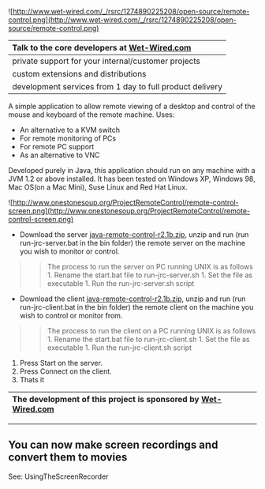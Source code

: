 ![http://www.wet-wired.com/_/rsrc/1274890225208/open-source/remote-control.png](http://www.wet-wired.com/_/rsrc/1274890225208/open-source/remote-control.png)

| **Talk to the core developers at [Wet-Wired.com](http://www.wet-wired.com)**|
|:----------------------------------------------------------------------------|
| private support for your internal/customer projects|
| custom extensions and distributions|
| development services from 1 day to full product delivery|

A simple application to allow remote viewing of a desktop and control of the mouse and keyboard of the remote machine. Uses:

  * An alternative to a KVM switch
  * For remote monitoring of PCs
  * For remote PC support
  * As an alternative to VNC

Developed purely in Java, this application should run on any machine with a JVM 1.2 or above installed. It has been tested on Windows XP, Windows 98, Mac OS(on a Mac Mini), Suse Linux and Red Hat Linux.

![http://www.onestonesoup.org/ProjectRemoteControl/remote-control-screen.png](http://www.onestonesoup.org/ProjectRemoteControl/remote-control-screen.png)

  * Download the server [java-remote-control-r2.1b.zip](http://java-remote-control.googlecode.com/files/java-remote-control-r2.1b.zip), unzip and run (run run-jrc-server.bat in the bin folder) the remote server on the machine you wish to monitor or control.
> > The process to run the server on PC running UNIX is as follows
      1. Rename the start.bat file to run-jrc-server.sh
      1. Set the file as executable
      1. Run the run-jrc-server.sh script
  * Download the client [java-remote-control-r2.1b.zip](http://java-remote-control.googlecode.com/files/java-remote-control-r2.1b.zip), unzip and run (run run-jrc-client.bat in the bin folder) the remote client on the machine you wish to control or monitor from.
> > The process to run the client on a PC running UNIX is as follows
      1. Rename the start.bat file to run-jrc-client.sh
      1. Set the file as executable
      1. Run the run-jrc-client.sh script

  1. Press Start on the server.
  1. Press Connect on the client.
  1. Thats it

| **The development of this project is sponsored by [Wet-Wired.com](http://www.wet-wired.com)** |
|:----------------------------------------------------------------------------------------------|


---

## You can now make screen recordings and convert them to movies ##
See: UsingTheScreenRecorder